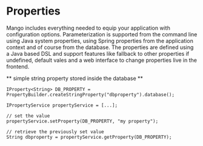 # Properties

Mango includes everything needed to equip your application with configuration options. Parameterization is supported from the command line using Java system properties, using Spring properties from the application context and of course from the database.
The properties are defined using a Java based DSL and support features like fallback to other properties if undefined, default vales and a web interface to change properties live in the frontend.

** simple string property stored inside the database **
```
IProperty<String> DB_PROPERTY = PropertyBuilder.createStringProperty("dbproperty").database();

IPropertyService propertyService = [...];

// set the value
propertyService.setProperty(DB_PROPERTY, "my property");

// retrieve the previously set value
String dbproperty = propertyService.getProperty(DB_PROPERTY);
```